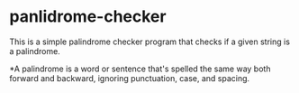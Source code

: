 # panlidrome-checker

This is a simple palindrome checker program that checks if a given string is a palindrome.

*A palindrome is a word or sentence that's spelled the same way both forward and backward, ignoring punctuation, case, and spacing.
